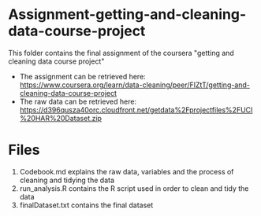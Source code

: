 # Assignment-getting-and-cleaning-data-course-project
This folder contains the final assignment of the coursera "getting and cleaning data course project"

- The assignment can be retrieved here: https://www.coursera.org/learn/data-cleaning/peer/FIZtT/getting-and-cleaning-data-course-project
- The raw data can be retrieved here: https://d396qusza40orc.cloudfront.net/getdata%2Fprojectfiles%2FUCI%20HAR%20Dataset.zip

# Files
1. Codebook.md explains the raw data, variables and the process of cleaning and tidying the data
2. run_analysis.R contains the R script used in order to clean and tidy the data
3. finalDataset.txt contains the final dataset
